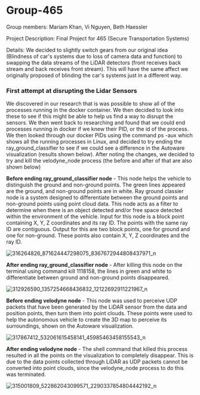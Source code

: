 # Group-465
Group members: Mariam Khan, Vi Nguyen, Beth Haessler

Project Description: Final Project for 465 (Secure Transportation Systems)

Details: We decided to slightly switch gears from our original idea (Blindness of car's systems due to loss of camera data and function) to swapping the data streams of the LiDAR detectors (front receives back stream and back receives front stream). This will have the same affect we originally proposed of blinding the car's systems just in a different way. 

### First attempt at disrupting the Lidar Sensors

  We discovered in our research that is was possible to show all of the processes running in the docker container. We then decided to look into these to see if this might be able to help us find a way to disrupt the sensors. We then went back to researching and found that we could end processes running in docker if we knew their PID, or the id of the process. 
  We then looked through our docker PIDs using the command ps -aux which shows all the running processes in Linux, and decided to try ending the ray_ground_classifier to see if we could see a difference in the Autoware visualization (results shown below). After noting the changes, we decided to try and kill the velodyne_node process (the before and after of that are also shown below) 
   
   **Before ending ray_ground_classifier node** - 
   This node helps the vehicle to distinguish the ground and non-ground points. The green lines appeared are the ground, and non-ground points are in white. Ray ground classier node is a system designed to differentiate between the ground points and non-ground points using point cloud data. This node acts as a filter to determine when there is an object detected and/or free space detected within the environment of the vehicle. Input for this node is a block point containing X, Y, Z coordinates and its ray ID. The points with the same ray ID are contiguous. Output for this are two block points, one for ground and one for non-ground. These points also contain X, Y, Z coordinates and the ray ID. 
   
  ![316264826_871624447298075_8367672944808437971_n](https://user-images.githubusercontent.com/119695872/205739005-180cfb42-fbfe-4dc8-9fec-f97e54244ba8.png)

   **After ending ray_ground_classifier node** - 
   After killing this node on the terminal using command kill 1118158, the lines in green and white to differentiate between ground and non-ground points disappeared.
   
   ![312926590_1357254668436832_12122692911221967_n](https://user-images.githubusercontent.com/119695872/205738820-dbdfa401-6df6-4155-a967-907286611e42.png)


   
   **Before ending velodyne node** - 
   This node was used to perceive UDP packets that have been generated by the LiDAR sensor from the data and position points, then turn them into point clouds. These points were used to help the autonomous vehicle to create the 3D map to perceive its surroundings, shown on the Autoware visualization.
   
   ![317867412_532061615458141_45985463458155543_n](https://user-images.githubusercontent.com/119695872/205739053-b3201f9a-4803-4320-b28c-607742ed5cea.png)

   **After ending velodyne node** - 
   The shell command that killed this process resulted in all the points on the visualization to completely disappear. This is due to the data points collected through LiDAR as UDP packets cannot be converted into point clouds, since the velodyne_node process to do this was terminated. 
   
   ![315001809_522862043099571_2290337854804442192_n](https://user-images.githubusercontent.com/119695872/205738674-5e57fdb5-d230-4e2e-9d34-abd927bc0fbc.png)

